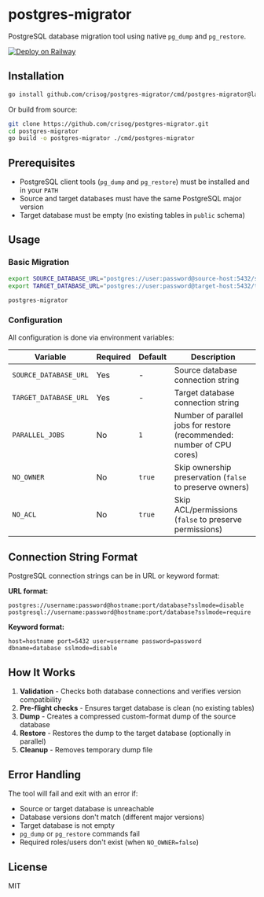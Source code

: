 # postgres-migrator

PostgreSQL database migration tool using native `pg_dump` and `pg_restore`.

[![Deploy on Railway](https://railway.app/button.svg)](https://railway.com/deploy/postgres-migrator?referralCode=crisog)

## Installation

```bash
go install github.com/crisog/postgres-migrator/cmd/postgres-migrator@latest
```

Or build from source:

```bash
git clone https://github.com/crisog/postgres-migrator.git
cd postgres-migrator
go build -o postgres-migrator ./cmd/postgres-migrator
```

## Prerequisites

- PostgreSQL client tools (`pg_dump` and `pg_restore`) must be installed and in your `PATH`
- Source and target databases must have the same PostgreSQL major version
- Target database must be empty (no existing tables in `public` schema)

## Usage

### Basic Migration

```bash
export SOURCE_DATABASE_URL="postgres://user:password@source-host:5432/sourcedb"
export TARGET_DATABASE_URL="postgres://user:password@target-host:5432/targetdb"

postgres-migrator
```

### Configuration

All configuration is done via environment variables:

| Variable | Required | Default | Description |
|----------|----------|---------|-------------|
| `SOURCE_DATABASE_URL` | Yes | - | Source database connection string |
| `TARGET_DATABASE_URL` | Yes | - | Target database connection string |
| `PARALLEL_JOBS` | No | `1` | Number of parallel jobs for restore (recommended: number of CPU cores) |
| `NO_OWNER` | No | `true` | Skip ownership preservation (`false` to preserve owners) |
| `NO_ACL` | No | `true` | Skip ACL/permissions (`false` to preserve permissions) |

## Connection String Format

PostgreSQL connection strings can be in URL or keyword format:

**URL format:**
```
postgres://username:password@hostname:port/database?sslmode=disable
postgresql://username:password@hostname:port/database?sslmode=require
```

**Keyword format:**
```
host=hostname port=5432 user=username password=password dbname=database sslmode=disable
```

## How It Works

1. **Validation** - Checks both database connections and verifies version compatibility
2. **Pre-flight checks** - Ensures target database is clean (no existing tables)
3. **Dump** - Creates a compressed custom-format dump of the source database
4. **Restore** - Restores the dump to the target database (optionally in parallel)
5. **Cleanup** - Removes temporary dump file

## Error Handling

The tool will fail and exit with an error if:

- Source or target database is unreachable
- Database versions don't match (different major versions)
- Target database is not empty
- `pg_dump` or `pg_restore` commands fail
- Required roles/users don't exist (when `NO_OWNER=false`)

## License

MIT
